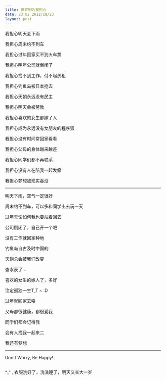 ```yaml
---
title: 世界别为我担心
date: 23:02 2012/10/23
layout: post
---
```

我担心明天会下雨

我担心周末约不到车

我担心过年回家买不到火车票

我担心明年公司就倒闭了

我担心找不到工作，付不起房租

我担心钓鱼岛被日本抢去

我担心天朝永远没有民主

我担心明天会被劳教

我担心喜欢的女生都嫁了人

我担心成为永远没有女朋友的程序猿

我担心没有时间常回家看看

我担心父母的身体越来越差

我担心同学们都不再联系

我担心没有人在陪我一起发癫

我担心梦想被现实吞没

- - - - - - - - - - - - - - - -

明天下雨，空气一定很好

周末约不到车，可以多和同学出去玩一天

过年无论如何我也要站着回去

公司倒闭了，自己开一个吧

没有工作就回家种地

钓鱼岛自古及时中国的

天朝总会被我们改变

查水表了...

喜欢的女生的嫁人了，多好

注定孤独一生T_T ~ :D

过年就回家去咯

父母都很健康，都很爱我

同学们都会记得我

会有人找我一起来二

我还有梦想

- - - - - - - - - - - - - - -

Don't Worry, Be Happy!

![]()  


^_^ , 衣服洗好了，洗洗睡了，明天又长大一岁